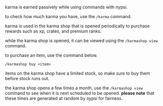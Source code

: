 <script>
  import DocsTemplate from "$lib/components/docs/DocsTemplate.svelte"
  import ShopItems from "./shop-items.svelte"
  import DocsHeader from '$lib/components/docs/DocsHeader.svelte';
</script>

<DocsTemplate title='karma' description="learn how to earn and use karma in nypsi to buy exclusive rewards like xp, crates, and premium ranks in the limited-time karma shop." />

<DocsHeader header='h2' text="how to get karma" />

karma is earned passively while using commands with nypsi.

to check how much karma you have, use the `/karma` command.

<DocsHeader header='h2' text="what is karma used for" />

karma is used in the karma shop that is opened periodically to purchase rewards such as xp, crates, and premium ranks.

<DocsHeader header='h2' text="karma shop" />

while the karma shop is opened, it can be viewed using the `/karmashop view` command.

to purchase an item, use the command below.

```
/karmashop buy <item>
```

items on the karma shop have a limited stock, so make sure to buy them before stock runs out.

<DocsHeader header='h2' text="how often is the karma shop open" />

the karma shop opens a few times a month, use the `/karmashop view` command to see when it is next scheduled to be opened. **please note** that these times are generated at random by nypsi for fairness.

<DocsHeader header='h2' text="karma shop items" />

<ShopItems />
